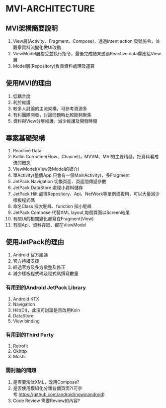 # MVI-ARCHITECTURE

## MVI架構簡要說明
1. View層(Activity、Fragment、Compose)，透過Intent action 發號施令，並觀察資料流變化做UI改動
2. ViewModel層接受並執行指令，最後完成結果透過Reactive data響應給View層
3. Model層(Repository)負責資料處理及運算

## 使用MVI的理由
1. 低耦合度
2. 利於維護
3. 較多人討論的主流架構，可參考資源多
4. 有利團隊開發，討論問題時比較能夠聚焦
5. 資料與View分層維護，減少維護及開發時間

## 專案基礎架構
1. Reactive Data
2. Kotlin Coroutine(Flow、Channel)，MVVM、MVI的主要精髓，把資料看成流的概念
3. ViewModel(View及Model的媒介)
4. 單Activity(整個App 只會有一個MainActivity)，多Fragment
5. JetPack Navigation 切換頁面、頁面間傳遞參數
6. JetPack DataStore 處理小資料儲存
7. JetPack Hilt 處理Repository、Api、NetWork等單例或複用，可以大量減少樣板程式碼
8. 命名Class 採大駝峰、function 採小駝峰
9. JetPack Compose 代替XML layout,每個頁面以Screen結尾
10. 有關Ui的相關變化都寫在Fragment(View)
11. 有關Api、資料存取、都在ViewModel

## 使用JetPack的理由
1. Android 官方建議
2. 官方持續支援
3. 經過官方及多方彙整及修正
4. 減少樣板程式碼及程式碼撰寫數量

### 有用到的Android JetPack Library
1. Android KTX
2. Navigation
3. Hilt(DI)，此項可討論是否改用Koin
4. DataStore
5. View binding

### 有用到的Third Party
1. Retrofit
2. Okhttp
3. Moshi

### 需討論的問題
1. 是否要淘汰XML，改用Compose?
2. 是否使用模組化分類各個頁面?(可參考:https://github.com/android/nowinandroid)
3. Code Review 需要Review的內容?